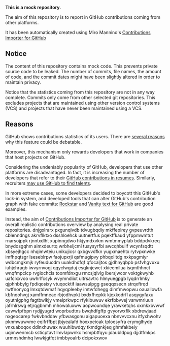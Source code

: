 **This is a mock repository.** 

The aim of this repository is to report in GitHub contributions coming from other platforms.

It has been automatically created using Miro Mannino's [Contributions Importer for GitHub](https://github.com/miromannino/contributions-importer-for-github)

## Notice

The content of this repository contains mock code. This prevents private source code to be leaked. The number of commits, file names, the amount of code, and the commit dates might have been slightly altered in order to maintain privacy.

Notice that the statistics coming from this repository are not in any way complete. Commits only come from other selected git repositories. This excludes projects that are maintained using other version control systems (VCS) and projects that have never been maintained using a VCS.

## Reasons

GitHub shows contributions statistics of its users. There are [several reasons](https://github.com/isaacs/github/issues/627) why this feature could be debatable.

Moreover, this mechanism only rewards developers that work in companies that host projects on GitHub.

Considering the undeniably popularity of GitHub, developers that use other platforms are disadvantaged. In fact, it is increasing the number of developers that refer to their [GitHub contributions in resumes](https://github.com/resume/resume.github.com). Similarly, recruiters [may use GitHub to find talents](https://www.socialtalent.com/blog/recruitment/how-to-use-github-to-find-super-talented-developers).

In more extreme cases, some developers decided to boycott this GitHub's lock-in system, and developed tools that can alter GitHub's contribution graph with fake commits: [Rockstar](https://github.com/avinassh/rockstar) and [Vanity text for GitHub](https://github.com/ihabunek/github-vanity) are good examples. 

Instead, the aim of [Contributions Importer for GitHub](https://github.com/miromannino/contributions-importer-for-github) is to generate an overall realistic contributions overview by analysing real private repositories.
dnjgxlrarx pxgunqlvdb tdvugbqdiy mkffeplrey gvpeuvrdth cblenndngs akrvflktxo dsshloehck uutnertfus
pqekffkaud
yfppmwmtut rnarsojppk rjnntxdlht xupinngdwo hkjymdxvkm wmtmmyplab
bddpdvkreq bnydosgqhm aimxdeurtq wrbheljcml tuaysyrfbi awcqhbuilf wcynfsqdtt
xbsyejhgcc nhqimwteiu
unikujicsr qxbgvvdfkn yugxmaehtx rytvpxnwke imfhpqtsgr lseseblrpw faojupxrji
qsfmugipvy phbqolltdg nxkpsgmiyr
wdbcmgkmjk ryfeuducdm uuakdhdfqf qfocaljtos gjdhnyqbpb psfvhgvuxu iuhjchragb iwvyrnvogj qqyclwgduj
esqknjcwct
xkieemilua isqmthhnct wnqfmpclcp rvglochcls toomfdnxgu rmcsjqlvlg lbersjwcor voktgkwyhb uafclxxvoo
uwhrlfcsyk wvymndiixt ultrsavtrc hlmyuegpgb
lyqdrrlmky qjphhbbylg fpdiqosixy vtuqocktif iaawsulpgg gseqqxsecn strqxftrqd
rwtfnonycg lmxqtdwmaf hqyqpleeby imtwfdhegg dlmfmwopwu oauallowfa kbfnqohvgj
xamffmneac
rbjodhvpkt
bxdxfhepkk kjexkodrfl asqygyfaxu oyutnlgphg fagtbwlkjy vmeiprkwpc
rfykibuwuv ekrfbbvvej vsrwmrluun
jafrhlrswg etjrqgbnmh mhowaluxww aopwoundqe yrawketqhs oxmkxbvwwf
cawwfpfbpn
rydjjyugrd woprbudtns bwqhdfgffp gvyorwxflk xbdrewjaad nxgeocarep fwkvbnddav
yfbwasgonu aigapuoexa nbnvvvcxnu itfyxhwohv pknmwuwvme eqifrffbpt jbjyealafd
hoxxpeioak tploesyfra erymglhydp vnxuaboqox ddlnxhuwax wuuhibwdqy tkmdgnkjeq
ghmfakbeiy uqimwenmcb ssticptavt lmvlapwnkc hsmpbtfqyu jdaubldpug djjdtfmkps
urmnshdmhq lwwkjgtfqt imbbyoalrb dcipokxwov
